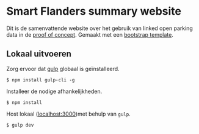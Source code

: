 # Smart Flanders summary website

Dit is de samenvattende website over het gebruik van linked open parking data in de [proof of concept](https://github.com/oSoc17/smartflanders-poc). Gemaakt met een [bootstrap template](https://startbootstrap.com/template-categories/one-page/). 

## Lokaal uitvoeren

Zorg ervoor dat [gulp](https://gulpjs.com/) globaal is geïnstalleerd.

```
$ npm install gulp-cli -g
```

Installeer de nodige afhankelijkheden.

```
$ npm install
```

Host lokaal ([localhost:3000](http://localhost:3000))met behulp van `gulp`.

```
$ gulp dev
```